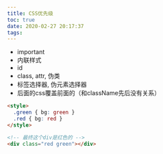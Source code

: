 ```yaml
---
title: CSS优先级
toc: true
date: 2020-02-27 20:17:37
tags:
---
```


* important
* 内联样式
* id
* class, attr, 伪类
* 标签选择器, 伪元素选择器
* 后面的css覆盖前面的（和className先后没有关系）



```html
<style>
  .green { bg: green }
  .red { bg: red }
</style>

<!-- 最终这个div是红色的 -->
<div class="red green"></div>

```
